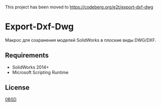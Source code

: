 This project has been moved to https://codeberg.org/e2t/export-dxf-dwg
 
 # Export-Dxf-Dwg

Макрос для сохранения моделей SolidWorks в плоские виды DWG/DXF.

## Requirements

- SolidWorks 2014+
- Microsoft Scripting Runtime

## License

[0BSD](https://opensource.org/licenses/0BSD)
